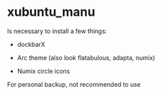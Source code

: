 # xubuntu_manu
Is necessary to install a few things:

 - dockbarX
 
 - Arc theme (also look flatabulous, adapta, numix)
 
 - Numix circle icons
 
 For personal backup, not recommended to use
